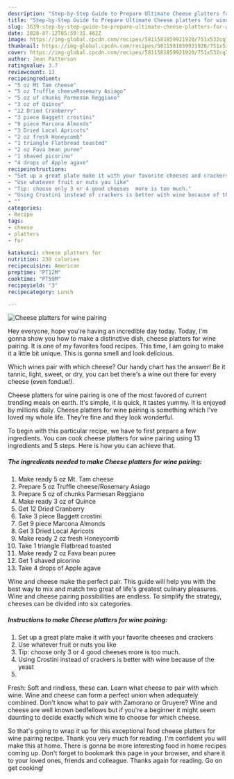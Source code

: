 ```yaml
---
description: "Step-by-Step Guide to Prepare Ultimate Cheese platters for wine pairing"
title: "Step-by-Step Guide to Prepare Ultimate Cheese platters for wine pairing"
slug: 3639-step-by-step-guide-to-prepare-ultimate-cheese-platters-for-wine-pairing
date: 2020-07-12T05:59:31.482Z
image: https://img-global.cpcdn.com/recipes/5811581859921920/751x532cq70/cheese-platters-for-wine-pairing-recipe-main-photo.jpg
thumbnail: https://img-global.cpcdn.com/recipes/5811581859921920/751x532cq70/cheese-platters-for-wine-pairing-recipe-main-photo.jpg
cover: https://img-global.cpcdn.com/recipes/5811581859921920/751x532cq70/cheese-platters-for-wine-pairing-recipe-main-photo.jpg
author: Jean Patterson
ratingvalue: 3.7
reviewcount: 13
recipeingredient:
- "5 oz Mt Tam cheese"
- "5 oz Truffle cheeseRosemary Asiago"
- "5 oz of chunks Parmesan Reggiano"
- "3 oz of Quince"
- "12 Dried Cranberry"
- "3 piece Baggett crostini"
- "9 piece Marcona Almonds"
- "3 Dried Local Apricots"
- "2 oz fresh Honeycomb"
- "1 triangle Flatbread toasted"
- "2 oz Fava bean puree"
- "1 shaved picorino"
- "4 drops of Apple agave"
recipeinstructions:
- "Set up a great plate make it with your favorite cheeses and crackers"
- "Use whatever fruit or nuts you like"
- "Tip: choose only 3 or 4 good cheeses  more is too much."
- "Using Crostini instead of crackers is better with wine because of the yeast"
- ""
categories:
- Recipe
tags:
- cheese
- platters
- for

katakunci: cheese platters for 
nutrition: 230 calories
recipecuisine: American
preptime: "PT12M"
cooktime: "PT59M"
recipeyield: "3"
recipecategory: Lunch

---
```



![Cheese platters for wine pairing](https://img-global.cpcdn.com/recipes/5811581859921920/751x532cq70/cheese-platters-for-wine-pairing-recipe-main-photo.jpg)

Hey everyone, hope you're having an incredible day today. Today, I'm gonna show you how to make a distinctive dish, cheese platters for wine pairing. It is one of my favorites food recipes. This time, I am going to make it a little bit unique. This is gonna smell and look delicious.

Which wines pair with which cheese? Our handy chart has the answer! Be it tannic, light, sweet, or dry, you can bet there&#39;s a wine out there for every cheese (even fondue!).

Cheese platters for wine pairing is one of the most favored of current trending meals on earth. It's simple, it is quick, it tastes yummy. It is enjoyed by millions daily. Cheese platters for wine pairing is something which I've loved my whole life. They're fine and they look wonderful.


To begin with this particular recipe, we have to first prepare a few ingredients. You can cook cheese platters for wine pairing using 13 ingredients and 5 steps. Here is how you can achieve that.

<!--inarticleads1-->

##### The ingredients needed to make Cheese platters for wine pairing:

1. Make ready 5 oz Mt. Tam cheese
1. Prepare 5 oz Truffle cheese/Rosemary Asiago
1. Prepare 5 oz of chunks Parmesan Reggiano
1. Make ready 3 oz of Quince
1. Get 12 Dried Cranberry
1. Take 3 piece Baggett crostini
1. Get 9 piece Marcona Almonds
1. Get 3 Dried Local Apricots
1. Make ready 2 oz fresh Honeycomb
1. Take 1 triangle Flatbread toasted
1. Make ready 2 oz Fava bean puree
1. Get 1 shaved picorino
1. Take 4 drops of Apple agave


Wine and cheese make the perfect pair. This guide will help you with the best way to mix and match two great of life&#39;s greatest culinary pleasures. Wine and cheese pairing possibilities are endless. To simplify the strategy, cheeses can be divided into six categories. 

<!--inarticleads2-->

##### Instructions to make Cheese platters for wine pairing:

1. Set up a great plate make it with your favorite cheeses and crackers
1. Use whatever fruit or nuts you like
1. Tip: choose only 3 or 4 good cheeses  more is too much.
1. Using Crostini instead of crackers is better with wine because of the yeast
1. 


Fresh: Soft and rindless, these can. Learn what cheese to pair with which wine. Wine and cheese can form a perfect union when adequately combined. Don&#39;t know what to pair with Zamorano or Gruyere? Wine and cheese are well known bedfellows but if you&#39;re a beginner it might seem daunting to decide exactly which wine to choose for which cheese. 

So that's going to wrap it up for this exceptional food cheese platters for wine pairing recipe. Thank you very much for reading. I'm confident you will make this at home. There is gonna be more interesting food in home recipes coming up. Don't forget to bookmark this page in your browser, and share it to your loved ones, friends and colleague. Thanks again for reading. Go on get cooking!
